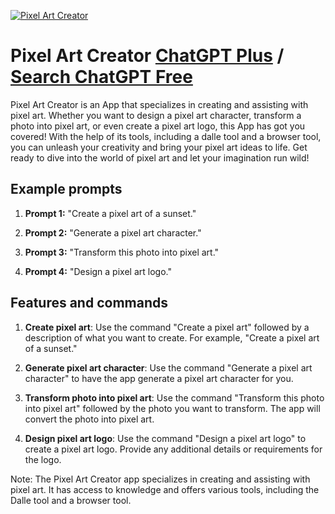 
[![Pixel Art Creator](https://files.oaiusercontent.com/file-0lNa9o4URpE4nwZhVN4NHZp6?se=2123-10-20T05%3A20%3A16Z&sp=r&sv=2021-08-06&sr=b&rscc=max-age%3D31536000%2C%20immutable&rscd=attachment%3B%20filename%3D675874dd-981c-4400-a025-8ea0f7c7ff07.png&sig=PgEMShwzQex9rBl6uDwvr1oka%2Bb4cjcVxVaqA/1/o4c%3D)](https://chat.openai.com/g/g-cCgkddzz5-pixel-art-creator)

# Pixel Art Creator [ChatGPT Plus](https://chat.openai.com/g/g-cCgkddzz5-pixel-art-creator) / [Search ChatGPT Free](https://gptcall.net/index.html#/?search=Pixel%20Art%20Creator)

Pixel Art Creator is an App that specializes in creating and assisting with pixel art. Whether you want to design a pixel art character, transform a photo into pixel art, or even create a pixel art logo, this App has got you covered! With the help of its tools, including a dalle tool and a browser tool, you can unleash your creativity and bring your pixel art ideas to life. Get ready to dive into the world of pixel art and let your imagination run wild!

## Example prompts

1. **Prompt 1:** "Create a pixel art of a sunset."

2. **Prompt 2:** "Generate a pixel art character."

3. **Prompt 3:** "Transform this photo into pixel art."

4. **Prompt 4:** "Design a pixel art logo."


## Features and commands

1. **Create pixel art**: Use the command "Create a pixel art" followed by a description of what you want to create. For example, "Create a pixel art of a sunset."

2. **Generate pixel art character**: Use the command "Generate a pixel art character" to have the app generate a pixel art character for you.

3. **Transform photo into pixel art**: Use the command "Transform this photo into pixel art" followed by the photo you want to transform. The app will convert the photo into pixel art.

4. **Design pixel art logo**: Use the command "Design a pixel art logo" to create a pixel art logo. Provide any additional details or requirements for the logo.

Note: The Pixel Art Creator app specializes in creating and assisting with pixel art. It has access to knowledge and offers various tools, including the Dalle tool and a browser tool.


